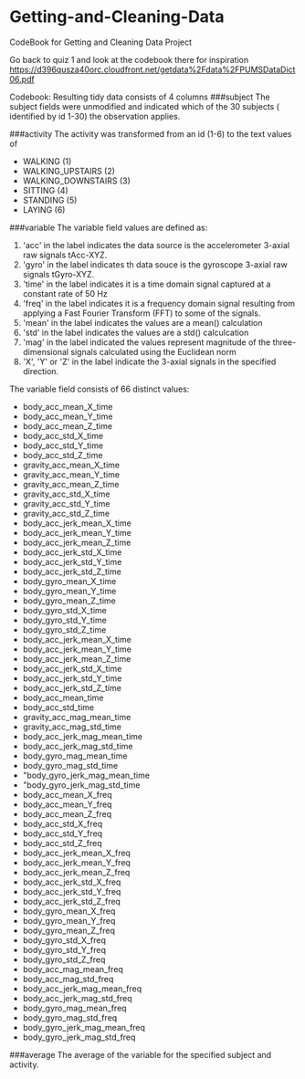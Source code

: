 Getting-and-Cleaning-Data
=========================

CodeBook for Getting and Cleaning Data Project

Go back to quiz 1 and look at the codebook there for inspiration  https://d396qusza40orc.cloudfront.net/getdata%2Fdata%2FPUMSDataDict06.pdf


Codebook:
Resulting tidy data consists of 4 columns
###subject
The subject fields were unmodified and indicated which of the 30 subjects ( identified by id 1-30) the observation applies.

###activity
The activity was transformed from an id (1-6) to the text values of 
- WALKING (1)
- WALKING_UPSTAIRS (2)
- WALKING_DOWNSTAIRS (3)
- SITTING (4)
- STANDING (5)
- LAYING (6)

###variable
The variable field values are defined as:

1. 'acc' in the label indicates the data source is the accelerometer 3-axial raw signals tAcc-XYZ.
2. 'gyro' in the label indicates th data souce is the gyroscope 3-axial raw signals tGyro-XYZ.
3. 'time' in the label indicates it is a time domain signal captured at a constant rate of 50 Hz
4. 'freq' in the label indicates it is a frequency domain signal resulting from applying a Fast Fourier Transform (FFT) to some of the signals.
5. 'mean' in the label indicates the values are a mean() calculation
6. 'std' in the label indicates the values are a std() calculcation
7. 'mag' in the label indicated the values represent magnitude of the three-dimensional signals calculated using the Euclidean norm
8. 'X', 'Y' or 'Z' in the label indicate the 3-axial signals in the specified direction.

The variable field consists of 66 distinct values:
- body_acc_mean_X_time
- body_acc_mean_Y_time
- body_acc_mean_Z_time
- body_acc_std_X_time
- body_acc_std_Y_time
- body_acc_std_Z_time
- gravity_acc_mean_X_time
- gravity_acc_mean_Y_time
- gravity_acc_mean_Z_time
- gravity_acc_std_X_time
- gravity_acc_std_Y_time
- gravity_acc_std_Z_time
- body_acc_jerk_mean_X_time
- body_acc_jerk_mean_Y_time
- body_acc_jerk_mean_Z_time
- body_acc_jerk_std_X_time
- body_acc_jerk_std_Y_time
- body_acc_jerk_std_Z_time
- body_gyro_mean_X_time
- body_gyro_mean_Y_time
- body_gyro_mean_Z_time
- body_gyro_std_X_time
- body_gyro_std_Y_time
- body_gyro_std_Z_time
- body_acc_jerk_mean_X_time
- body_acc_jerk_mean_Y_time
- body_acc_jerk_mean_Z_time
- body_acc_jerk_std_X_time
- body_acc_jerk_std_Y_time
- body_acc_jerk_std_Z_time
- body_acc_mean_time
- body_acc_std_time
- gravity_acc_mag_mean_time
- gravity_acc_mag_std_time
- body_acc_jerk_mag_mean_time
- body_acc_jerk_mag_std_time
- body_gyro_mag_mean_time
- body_gyro_mag_std_time
- "body_gyro_jerk_mag_mean_time
- "body_gyro_jerk_mag_std_time
- body_acc_mean_X_freq
- body_acc_mean_Y_freq
- body_acc_mean_Z_freq
- body_acc_std_X_freq
- body_acc_std_Y_freq
- body_acc_std_Z_freq
- body_acc_jerk_mean_X_freq
- body_acc_jerk_mean_Y_freq
- body_acc_jerk_mean_Z_freq
- body_acc_jerk_std_X_freq
- body_acc_jerk_std_Y_freq
- body_acc_jerk_std_Z_freq
- body_gyro_mean_X_freq
- body_gyro_mean_Y_freq
- body_gyro_mean_Z_freq
- body_gyro_std_X_freq
- body_gyro_std_Y_freq
- body_gyro_std_Z_freq
- body_acc_mag_mean_freq
- body_acc_mag_std_freq
- body_acc_jerk_mag_mean_freq
- body_acc_jerk_mag_std_freq
- body_gyro_mag_mean_freq
- body_gyro_mag_std_freq
- body_gyro_jerk_mag_mean_freq
- body_gyro_jerk_mag_std_freq

###average
The average of the variable for the specified subject and activity.
